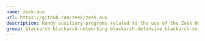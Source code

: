 ```yaml
---
name: zeek-aux
url: https://github.com/zeek/zeek-aux
description: Handy auxiliary programs related to the use of the Zeek Network Security Monitor.
group: blackarch blackarch-networking blackarch-defensive blackarch-sniffer
---
```

